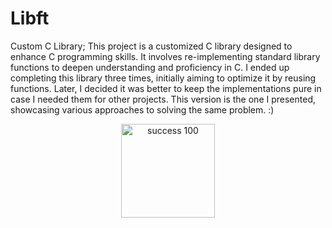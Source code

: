 # Libft
Custom C Library;
This project is a customized C library designed to enhance C programming skills. It involves re-implementing standard library functions to deepen understanding and proficiency in C. I ended up completing this library three times, initially aiming to optimize it by reusing functions. Later, I decided it was better to keep the implementations pure in case I needed them for other projects. This version is the one I presented, showcasing various approaches to solving the same problem. :)

<p align="center">
  <img src="ruta/a/tu/imagen/Screenshot%20from%202024-09-06%2016-41-46.png" alt="success 100" width="150"/>
</p>

